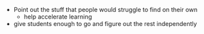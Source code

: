 - Point out the stuff that people would struggle to find on their own
    - help accelerate learning
- give students enough to go and figure out the rest independently